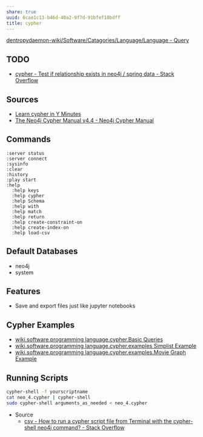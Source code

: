 ```yaml
---
share: true
uuid: 6cae1c13-b46d-40a2-9f7d-91bfef18bdff
title: cypher
---
```

[dentropydaemon-wiki/Software/Catagories/Language/Language - Query](/undefined)

## TODO

* [cypher - Test if relationship exists in neo4j / spring data - Stack Overflow](https://stackoverflow.com/questions/42022215/test-if-relationship-exists-in-neo4j-spring-data)

## Sources

* [Learn cypher in Y Minutes](https://learnxinyminutes.com/docs/cypher/)
* [The Neo4j Cypher Manual v4.4 - Neo4j Cypher Manual](https://neo4j.com/docs/cypher-manual/current/)

## Commands
 
``` cypher
:server status
:server connect
:sysinfo
:clear
:history
:play start
:help
  :help keys
  :help cypher
  :help Schema
  :help with
  :help match
  :help return
  :help create-constraint-on
  :help create-index-on
  :help load-csv
```

## Default Databases

* neo4j
* system

## Features

* Save and export files just like jupyter notebooks

## Cypher Examples

* [wiki.software.programming language.cypher.Basic Queries](/undefined)
* [wiki.software.programming language.cypher.examples Simplist Example](/undefined)
* [wiki.software.programming language.cypher.examples.Movie Graph Example](/undefined)

## Running Scripts

``` bash
cypher-shell -f yourscriptname
cat neo_4.cypher | cypher-shell
sudo cypher-shell arguments_as_needed < neo_4.cypher
```

* Source 
  * [csv - How to run a cypher script file from Terminal with the cypher-shell neo4j command? - Stack Overflow](https://stackoverflow.com/questions/56038659/how-to-run-a-cypher-script-file-from-terminal-with-the-cypher-shell-neo4j-comman)
